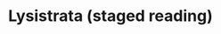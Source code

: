 ---
layout: production
title: Lysistrata (staged reading)
dates: September 9, 2012
location: Titzal Café, Chicago

director: Margaretta Sacco

director_bio_url: http://accidentalshakespeare.com/company/margaretta_sacco

---